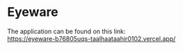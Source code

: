 # Eyeware
The application can be found on this link: <br>
https://eyeware-b76805uqs-taalhaataahir0102.vercel.app/
